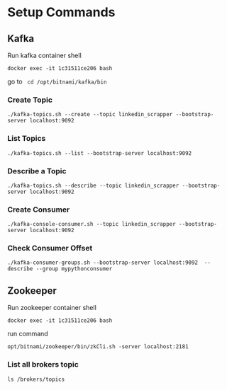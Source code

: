 # Setup Commands

## Kafka
Run kafka container shell

```docker exec -it 1c31511ce206 bash```

go to ``` cd /opt/bitnami/kafka/bin```

### Create Topic
```./kafka-topics.sh --create --topic linkedin_scrapper --bootstrap-server localhost:9092```

### List Topics
```./kafka-topics.sh --list --bootstrap-server localhost:9092```

### Describe a Topic
```./kafka-topics.sh --describe --topic linkedin_scrapper --bootstrap-server localhost:9092```

### Create Consumer
```./kafka-console-consumer.sh --topic linkedin_scrapper --bootstrap-server localhost:9092```

### Check Consumer Offset
```./kafka-consumer-groups.sh --bootstrap-server localhost:9092  --describe --group mypythonconsumer```

## Zookeeper

Run zookeeper container shell

```docker exec -it 1c31511ce206 bash```

run command

```opt/bitnami/zookeeper/bin/zkCli.sh -server localhost:2181```

### List all brokers topic

```ls /brokers/topics```




